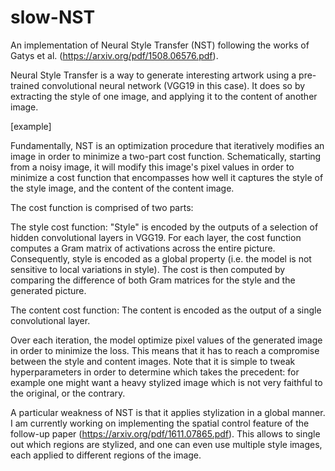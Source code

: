 # slow-NST

An implementation of Neural Style Transfer (NST) following the works of Gatys et al. (https://arxiv.org/pdf/1508.06576.pdf).

Neural Style Transfer is a way to generate interesting artwork using a pre-trained convolutional neural network (VGG19 in this case). It does so by extracting the style of one image, and applying it to the content of another image. 

[example]

Fundamentally, NST is an optimization procedure that iteratively modifies an image in order to minimize a two-part cost function. Schematically, starting from a noisy image, it will modify this image's pixel values in order to minimize a cost function that encompasses how well it captures the style of the style image, and the content of the content image.

The cost function is comprised of two parts:

The style cost function: "Style" is encoded by the outputs of a selection of hidden convolutional layers in VGG19. For each layer, the cost function computes a Gram matrix of activations across the entire picture. Consequently, style is encoded as a global property (i.e. the model is not sensitive to local variations in style). The cost is then computed by comparing the difference of both Gram matrices for the style and the generated picture.

The content cost function: The content is encoded as the output of a single convolutional layer.

Over each iteration, the model optimize pixel values of the generated image in order to minimize the loss. This means that it has to reach a compromise between the style and content images. Note that it is simple to tweak hyperparameters in order to determine which takes the precedent: for example one might want a heavy stylized image which is not very faithful to the original, or the contrary.

A particular weakness of NST is that it applies stylization in a global manner. I am currently working on implementing the spatial control feature of the follow-up paper (https://arxiv.org/pdf/1611.07865.pdf). This allows to single out which regions are stylized, and one can even use multiple style images, each applied to different regions of the image.
